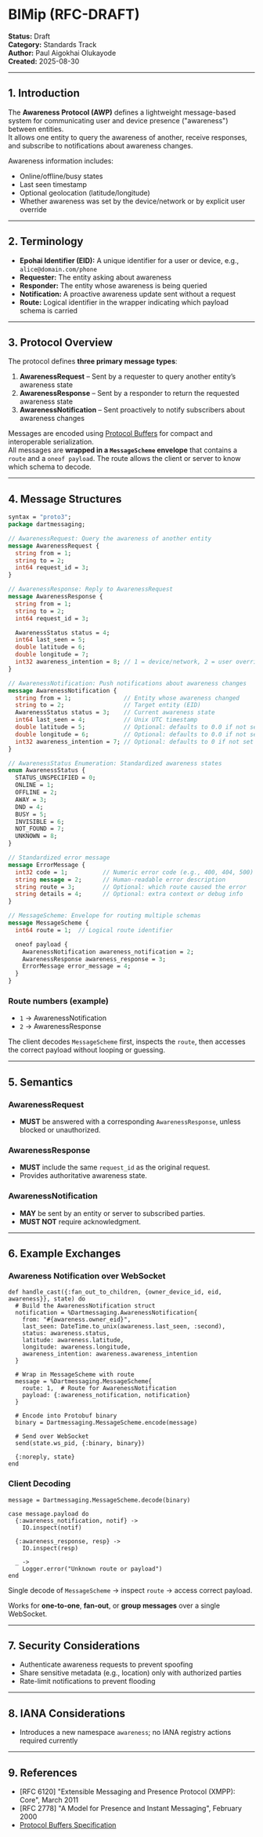 # BIMip (RFC-DRAFT)

**Status:** Draft  
**Category:** Standards Track  
**Author:** Paul Aigokhai Olukayode  
**Created:** 2025-08-30

---

## 1. Introduction

The **Awareness Protocol (AWP)** defines a lightweight message-based system for communicating user and device presence ("awareness") between entities.  
It allows one entity to query the awareness of another, receive responses, and subscribe to notifications about awareness changes.

Awareness information includes:

- Online/offline/busy states
- Last seen timestamp
- Optional geolocation (latitude/longitude)
- Whether awareness was set by the device/network or by explicit user override

---

## 2. Terminology

- **Epohai Identifier (EID):** A unique identifier for a user or device, e.g., `alice@domain.com/phone`
- **Requester:** The entity asking about awareness
- **Responder:** The entity whose awareness is being queried
- **Notification:** A proactive awareness update sent without a request
- **Route:** Logical identifier in the wrapper indicating which payload schema is carried

---

## 3. Protocol Overview

The protocol defines **three primary message types**:

1. **AwarenessRequest** – Sent by a requester to query another entity’s awareness state
2. **AwarenessResponse** – Sent by a responder to return the requested awareness state
3. **AwarenessNotification** – Sent proactively to notify subscribers about awareness changes

Messages are encoded using [Protocol Buffers](https://developers.google.com/protocol-buffers) for compact and interoperable serialization.  
All messages are **wrapped in a `MessageScheme` envelope** that contains a `route` and a `oneof payload`. The route allows the client or server to know which schema to decode.

---

## 4. Message Structures

```proto
syntax = "proto3";
package dartmessaging;

// AwarenessRequest: Query the awareness of another entity
message AwarenessRequest {
  string from = 1;
  string to = 2;
  int64 request_id = 3;
}

// AwarenessResponse: Reply to AwarenessRequest
message AwarenessResponse {
  string from = 1;
  string to = 2;
  int64 request_id = 3;

  AwarenessStatus status = 4;
  int64 last_seen = 5;
  double latitude = 6;
  double longitude = 7;
  int32 awareness_intention = 8; // 1 = device/network, 2 = user override
}

// AwarenessNotification: Push notifications about awareness changes
message AwarenessNotification {
  string from = 1;               // Entity whose awareness changed
  string to = 2;                 // Target entity (EID)
  AwarenessStatus status = 3;    // Current awareness state
  int64 last_seen = 4;           // Unix UTC timestamp
  double latitude = 5;           // Optional: defaults to 0.0 if not set
  double longitude = 6;          // Optional: defaults to 0.0 if not set
  int32 awareness_intention = 7; // Optional: defaults to 0 if not set
}

// AwarenessStatus Enumeration: Standardized awareness states
enum AwarenessStatus {
  STATUS_UNSPECIFIED = 0;
  ONLINE = 1;
  OFFLINE = 2;
  AWAY = 3;
  DND = 4;
  BUSY = 5;
  INVISIBLE = 6;
  NOT_FOUND = 7;
  UNKNOWN = 8;
}

// Standardized error message
message ErrorMessage {
  int32 code = 1;          // Numeric error code (e.g., 400, 404, 500)
  string message = 2;      // Human-readable error description
  string route = 3;        // Optional: which route caused the error
  string details = 4;      // Optional: extra context or debug info
}

// MessageScheme: Envelope for routing multiple schemas
message MessageScheme {
  int64 route = 1;  // Logical route identifier

  oneof payload {
    AwarenessNotification awareness_notification = 2;
    AwarenessResponse awareness_response = 3;
    ErrorMessage error_message = 4;
  }
}
```

### Route numbers (example)

- `1` → AwarenessNotification
- `2` → AwarenessResponse

The client decodes `MessageScheme` first, inspects the `route`, then accesses the correct payload without looping or guessing.

---

## 5. Semantics

### AwarenessRequest

- **MUST** be answered with a corresponding `AwarenessResponse`, unless blocked or unauthorized.

### AwarenessResponse

- **MUST** include the same `request_id` as the original request.
- Provides authoritative awareness state.

### AwarenessNotification

- **MAY** be sent by an entity or server to subscribed parties.
- **MUST NOT** require acknowledgment.

---

## 6. Example Exchanges

### Awareness Notification over WebSocket

```
def handle_cast({:fan_out_to_children, {owner_device_id, eid, awareness}}, state) do
  # Build the AwarenessNotification struct
  notification = %Dartmessaging.AwarenessNotification{
    from: "#{awareness.owner_eid}",
    last_seen: DateTime.to_unix(awareness.last_seen, :second),
    status: awareness.status,
    latitude: awareness.latitude,
    longitude: awareness.longitude,
    awareness_intention: awareness.awareness_intention
  }

  # Wrap in MessageScheme with route
  message = %Dartmessaging.MessageScheme{
    route: 1,  # Route for AwarenessNotification
    payload: {:awareness_notification, notification}
  }

  # Encode into Protobuf binary
  binary = Dartmessaging.MessageScheme.encode(message)

  # Send over WebSocket
  send(state.ws_pid, {:binary, binary})

  {:noreply, state}
end
```

### Client Decoding

```
message = Dartmessaging.MessageScheme.decode(binary)

case message.payload do
  {:awareness_notification, notif} ->
    IO.inspect(notif)

  {:awareness_response, resp} ->
    IO.inspect(resp)

  _ ->
    Logger.error("Unknown route or payload")
end

```

Single decode of `MessageScheme` → inspect `route` → access correct payload.

Works for **one-to-one**, **fan-out**, or **group messages** over a single WebSocket.

---

## 7. Security Considerations

- Authenticate awareness requests to prevent spoofing
- Share sensitive metadata (e.g., location) only with authorized parties
- Rate-limit notifications to prevent flooding

---

## 8. IANA Considerations

- Introduces a new namespace `awareness`; no IANA registry actions required currently

---

## 9. References

- [RFC 6120] "Extensible Messaging and Presence Protocol (XMPP): Core", March 2011
- [RFC 2778] "A Model for Presence and Instant Messaging", February 2000
- [Protocol Buffers Specification](https://developers.google.com/protocol-buffers)

